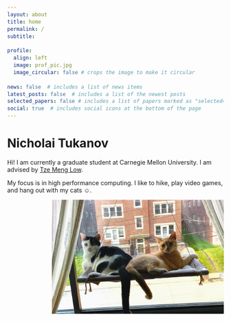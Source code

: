 ```yaml
---
layout: about
title: home
permalink: /
subtitle: 

profile:
  align: left
  image: prof_pic.jpg
  image_circular: false # crops the image to make it circular

news: false  # includes a list of news items
latest_posts: false  # includes a list of the newest posts
selected_papers: false # includes a list of papers marked as "selected={true}"
social: true  # includes social icons at the bottom of the page
---
```


# **Nicholai Tukanov**

Hi! I am currently a graduate student at Carnegie Mellon University. I am advised by [Tze Meng Low](http://users.ece.cmu.edu/~lowt/).

My focus is in high performance computing. I like to hike, play video games, and hang out with my cats :relaxed:. 

<img style="float: right;"  src="../assets/img/cats.jpg" alt="cats" width="400"/>
